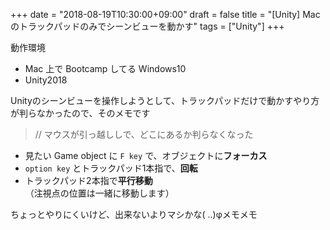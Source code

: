 +++
date = "2018-08-19T10:30:00+09:00"
draft = false
title = "[Unity] Macのトラックパッドのみでシーンビューを動かす"
tags = ["Unity"]
+++

動作環境

- Mac 上で Bootcamp してる Windows10
- Unity2018

Unityのシーンビューを操作しようとして、トラックパッドだけで動かすやり方が判らなかったので、そのメモです

> // マウスが引っ越ししで、どこにあるか判らなくなった

- 見たい Game object に ```F key``` で、オブジェクトに**フォーカス**
- ```option key``` とトラックパッド1本指で、**回転**
- トラックパッド2本指で**平行移動**  
（注視点の位置は一緒に移動します）

ちょっとやりにくいけど、出来ないよりマシかな( ..)φメモメモ